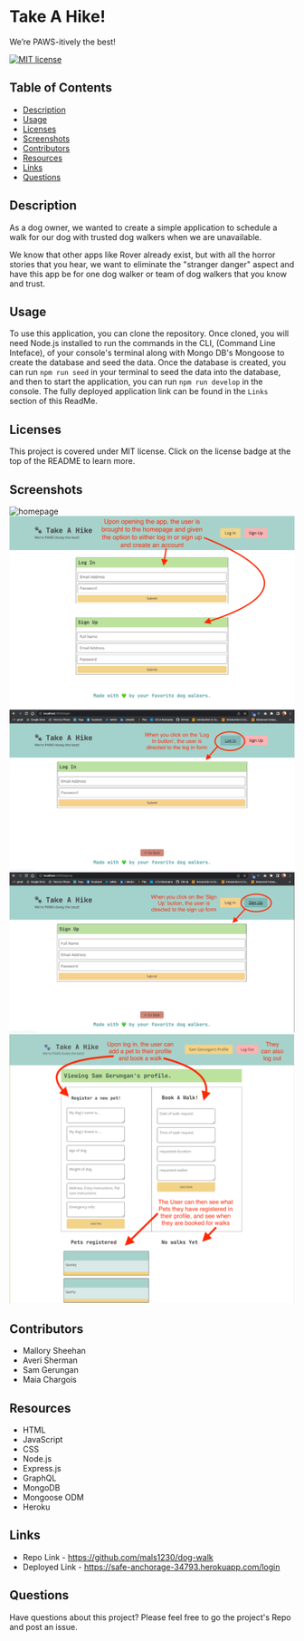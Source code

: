 # Take A Hike! 
We’re PAWS-itively the best! 

[![MIT license](https://img.shields.io/badge/License-MIT-green.svg)](https://lbesson.mit-license.org/)
  
## Table of Contents
* [Description](#description)
* [Usage](#usage)
* [Licenses](#licenses)
* [Screenshots](#screenshots)
* [Contributors](#contributors)
* [Resources](#resources)
* [Links](#links)
* [Questions](#questions)

## Description
As a dog owner, we wanted to create a simple application to schedule a walk for our dog with trusted dog walkers when we are unavailable. 

We know that other apps like Rover already exist, but with all the horror stories that you hear, we want to eliminate the "stranger danger" aspect and have this app be for one dog walker or team of dog walkers that you know and trust.

## Usage
To use this application, you can clone the repository. Once cloned, you will need Node.js installed to run the commands in the CLI, (Command Line Inteface), of your console's terminal along with Mongo DB's Mongoose to create the database and seed the data. Once the database is created, you can run `npm run seed` in your terminal to seed the data into the database, and then to start the application, you can run `npm run develop` in the console. The fully deployed application link can be found in the `Links` section of this ReadMe.

## Licenses
This project is covered under MIT license.  Click on the license badge at the top of the README to learn more.

## Screenshots
![homepage](https://user-images.githubusercontent.com/110785267/199299306-51d763c9-228b-48c3-9fc8-c80eb68ba5c7.png)
<img src="./images/homepage.png" alt="Screenshot of Homepage">
<img src="./images/login.png" alt="Screenshot of Log In Page">
<img src="./images/signup.png" alt="Screenshot of Sign Up Page">
<img src="./images/profile.png" alt="Screenshot of Profile Page">

## Contributors
* Mallory Sheehan
* Averi Sherman 
* Sam Gerungan
* Maia Chargois
## Resources
* HTML
* JavaScript
* CSS
* Node.js
* Express.js
* GraphQL
* MongoDB
* Mongoose ODM
* Heroku 

## Links
* Repo Link - https://github.com/mals1230/dog-walk
* Deployed Link - https://safe-anchorage-34793.herokuapp.com/login

## Questions 
Have questions about this project? Please feel free to go the project's Repo and post an issue.
